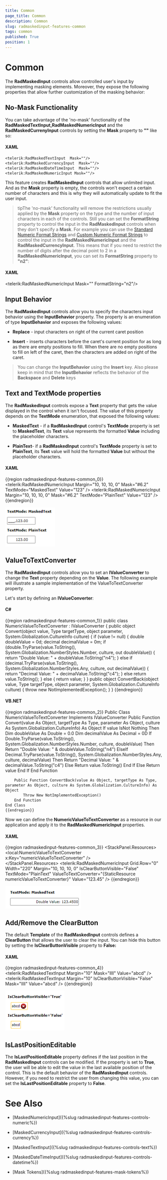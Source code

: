 ```yaml
---
title: Common
page_title: Common
description: Common
slug: radmaskedinput-features-common
tags: common
published: True
position: 1
---
```


# Common



The __RadMaskedInput__ controls allow controlled user's input by implementing masking elements. Moreover, they expose the following properties that allow further customization of the masking behavior:
	  

## No-Mask Functionality

You can take advantage of the 'no-mask' functionality of the __RadMaskedTextInput,RadMaskedNumericInput__ and the __RadMaskedCurrenyInput__ controls by setting the __Mask__ property to __""__ like so:
		

#### __XAML__
    <telerik:RadMaskedTextInput  Mask=""/>
    <telerik:RadMaskedCurrencyInput  Mask=""/>
    <telerik:RadMaskedDateTimeInput  Mask=""/>
    <telerik:RadMaskedNumericInput Mask=""/>		  
		  



This feature creates __RadMaskedInput__ controls that allow unlimited input. And as the __Mask__ property is empty, the controls won't expect a certain number of characters and this is why they will automatically update to fit the user input.
	  

>tipThe 'no-mask' functionality will remove the restrictions usually applied by the __Mask__ property on the type and the number of input characters in each of the controls. Still you can set the __FormatString__ property to control the input in the __RadMaskedInput__ controls when they don't specify a __Mask__. For example you can use the [Standard Numeric Format Strings](http://msdn.microsoft.com/en-us/library/dwhawy9k.aspx) and [Custom Numeric Format Strings](http://msdn.microsoft.com/en-us/library/0c899ak8.aspx) to control the input in the __RadMaskedNumericInput__ and the __RadMaskedCurrencyInput__. This means that if you need to restrict the number of digits after the decimal point to 2 in a __RadMaskedNumericInput__, you can set its __FormatString__ property to __"n2"__:
		  

#### __XAML__
 <telerik:RadMaskedNumericInput Mask="" FormatString="n2"/>		  
		  



## Input Behavior

The __RadMaskedInput__ controls allow you to specify the characters input behavior using the __InputBehavior__ property. The property is an enumeration of type __InputBehavior__ and exposes the following values:
		

* __Replace__ - input characters on right of the current caret position
		  

* __Insert__ - inserts characters before the caret's current position for as long as there are empty positions to fill. When there are no empty positions to fill on left of the caret, then the characters are added on right of the caret.
		  

>You can change the __InputBehavior__ using the __Insert__ key. Also please keep in mind that the __InputBehavior__ reflects the behavior of the __Backspace__ and __Delete__ keys
		  

## Text and TextMode properties

The __RadMaskedInput__ controls expose a __Text__ property that gets the value displayed in the control when it isn't focused. The value of this property depends on the __TextMode__ enumeration, that exposed the following values:
		

* __MaskedText__ - if a __RadMaskedInput__ control's __TextMode__ property is set to __MaskedText__, its __Text__ value represents the formatted __Value__ including the placeholder characters.
		  

* __PlainText__- if a __RadMaskedInput__ control's __TextMode__ property is set to __PlainText__, its __Text__ value will hold the formatted __Value__ but without the placeholder characters.

#### __XAML__

{{region radmaskedinput-features-common_0}}
    <StackPanel HorizontalAlignment="Center" VerticalAlignment="Center">
        <TextBlock Margin="10, 10, 10, 0" 
                   FontWeight="Bold"
                   Text="TextMode: MaskedText" />
        <telerik:RadMaskedNumericInput Margin="10, 10, 10, 0" 
                                       Mask="#6.2"
                                       TextMode="MaskedText"
                                       Value="123" />
        <TextBlock Margin="10, 10, 10, 0" 
                   FontWeight="Bold"
                   Text="TextMode: PlainText" />
        <telerik:RadMaskedNumericInput Margin="10, 10, 10, 0" 
                                       Mask="#6.2"
                                       TextMode="PlainText"
                                       Value="123" />
    </StackPanel>
	{{endregion}}



![](images/radmaskedinput_features_text_mode.png)

## ValueToTextConverter

The __RadMaskedInput__ controls allow you to set an __IValueConverter__ to change the __Text__ property depending on the __Value__. The following example will illustrate a sample implementation of the ValueToTextConverter property.
		

Let's start by defining an __IValueConverter__:
		

#### __C#__

{{region radmaskedinput-features-common_1}}
	public class NumericValueToTextConverter : IValueConverter
	{
	 public object Convert(object value, Type targetType, object parameter, System.Globalization.CultureInfo culture)
	 {
	  if (value != null)
	  {
	   double doubleValue = 0d;
	   decimal decimalValue = 0m;
	   if (double.TryParse(value.ToString(), System.Globalization.NumberStyles.Number, culture, out doubleValue))
	   {
	    return "Double Value: " + doubleValue.ToString("n4");
	   }
	   else if (decimal.TryParse(value.ToString(), System.Globalization.NumberStyles.Any, culture, out decimalValue))
	   {
	    return "Decimal Value: " + decimalValue.ToString("c4");
	   }
	   else return value.ToString();
	  }
	  else
	  {
	   return value;
	  }
	 }
	 public object ConvertBack(object value, Type targetType, object parameter, System.Globalization.CultureInfo culture)
	 {
	  throw new NotImplementedException();
	 }
	}
	{{endregion}}



#### __VB.NET__

{{region radmaskedinput-features-common_2}}
	Public Class NumericValueToTextConverter
		Implements IValueConverter
		Public Function Convert(value As Object, targetType As Type, parameter As Object, culture As System.Globalization.CultureInfo) As Object
			If value IsNot Nothing Then
				Dim doubleValue As Double = 0.0
				Dim decimalValue As Decimal = 0D
				If Double.TryParse(value.ToString(), System.Globalization.NumberStyles.Number, culture, doubleValue) Then
					Return "Double Value: " & doubleValue.ToString("n4")
				ElseIf Decimal.TryParse(value.ToString(), System.Globalization.NumberStyles.Any, culture, decimalValue) Then
					Return "Decimal Value: " & decimalValue.ToString("c4")
				Else
					Return value.ToString()
				End If
			Else
				Return value
			End If
		End Function
	
		Public Function ConvertBack(value As Object, targetType As Type, parameter As Object, culture As System.Globalization.CultureInfo) As Object
			Throw New NotImplementedException()
		End Function
	End Class
	{{endregion}}



Now we can define the __NumericValueToTextConverter__ as a resource in our application and apply it to the __RadMaskedNumericInput__ properties.
		

#### __XAML__

{{region radmaskedinput-features-common_3}}
    <StackPanel HorizontalAlignment="Center" VerticalAlignment="Center">
        <StackPanel.Resources>
             <local:NumericValueToTextConverter x:Key="numericValueToTextConverter" />  
        </StackPanel.Resources>
        <telerik:RadMaskedNumericInput Grid.Row="0" 
                                       Width="220"
                                       Margin="10, 10, 10, 0"
                                       IsClearButtonVisible="False"
                                       TextMode="PlainText"
                                       ValueToTextConverter="{StaticResource numericValueToTextConverter}"
                                       Value="123.45" />
    </StackPanel>
	{{endregion}}



![](images/radmaskedinput_features_converter.png)

## Add/Remove the ClearButton

The default __Template__ of the __RadMaskedInput__ controls defines a __ClearButton__ that allows the user to clear the input. You can hide this button by setting the __IsClearButtonVisible__ property to __False:__

#### __XAML__

{{region radmaskedinput-features-common_4}}
    <StackPanel HorizontalAlignment="Center" VerticalAlignment="Center">
        <TextBlock FontWeight="Bold" Text="IsClearButtonVisible='True'" />
        <telerik:RadMaskedTextInput Margin="10" 
                                    Mask="llll"
                                    Value="abcd" />
        <TextBlock FontWeight="Bold" Text="IsClearButtonVisible='False'" />
        <telerik:RadMaskedTextInput Margin="10" 
                                    IsClearButtonVisible="False"
                                    Mask="llll"
                                    Value="abcd" />
    </StackPanel>
	{{endregion}}





![](images/radmaskedinput_features_clear_button.png)

## IsLastPositionEditable

The __IsLastPositionEditable__ property defines if the last position in the __RadMaskedInput__ controls can be modified. If the property is set to __True__, the user will be able to edit the value in the last available position of the control. This is the default behavior of the __RadMaskedInput__ controls. However, if you need to restrict the user from changing this value, you can set the __IsLastPositionEditable__ property to __False__.
		

# See Also

 * [MaskedNumericInput]({%slug radmaskedinput-features-controls-numeric%})

 * [MaskedCurrencyInput]({%slug radmaskedinput-features-controls-currency%})

 * [MaskedTextInput]({%slug radmaskedinput-features-controls-text%})

 * [MaskedDateTimeInput]({%slug radmaskedinput-features-controls-datetime%})

 * [Mask Tokens]({%slug radmaskedinput-features-mask-tokens%})
